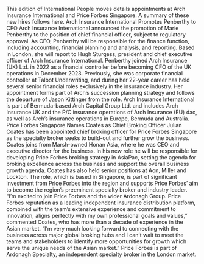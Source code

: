 This edition of International People moves details appointments at Arch Insurance International and Price Forbes Singapore.
A summary of these new hires follows here.
Arch Insurance International Promotes Penberthy to CFO
Arch Insurance International announced the promotion of Marie Penberthy to the position of chief financial officer, subject to regulatory approval.
As CFO, Penberthy will be responsible for the finance function, including accounting, financial planning and analysis, and reporting. Based in London, she will report to Hugh Sturgess, president and chief executive officer of Arch Insurance International.
Penberthy joined Arch Insurance (UK) Ltd. in 2022 as a financial controller before becoming CFO of the UK operations in December 2023. Previously, she was corporate financial controller at Talbot Underwriting, and during her 22-year career has held several senior financial roles exclusively in the insurance industry.
Her appointment forms part of Arch’s succession planning strategy and follows the departure of Jason Kittinger from the role.
Arch Insurance International is part of Bermuda-based Arch Capital Group Ltd. and includes Arch Insurance UK and the P/C insurance operations of Arch Insurance (EU) dac, as well as Arch’s insurance operations in Europe, Bermuda and Australia.
Price Forbes Singapore Names Coates as Chief Broking Officer
Julian Coates has been appointed chief broking officer for Price Forbes Singapore as the specialty broker seeks to build-out and further grow the business.
Coates joins from Marsh-owned Honan Asia, where he was CEO and executive director for the business.
In his new role he will be responsible for developing Price Forbes broking strategy in AsiaPac, setting the agenda for broking excellence across the business and support the overall business growth agenda.
Coates has also held senior positions at Aon, Miller and Lockton.
The role, which is based in Singapore, is part of significant investment from Price Forbes into the region and supports Price Forbes’ aim to become the region’s preeminent specialty broker and industry leader.
“I’m excited to join Price Forbes and the wider Ardonagh Group. Price Forbes reputation as a leading independent insurance distribution platform, combined with the team’s extensive experience and commitment to innovation, aligns perfectly with my own professional goals and values,” commented Coates, who has more than a decade of experience in the Asian market.
“I’m very much looking forward to connecting with the business across major global broking hubs and I can’t wait to meet the teams and stakeholders to identify more opportunities for growth which serve the unique needs of the Asian market.”
Price Forbes is part of Ardonagh Specialty, an independent specialty broker in the London market.